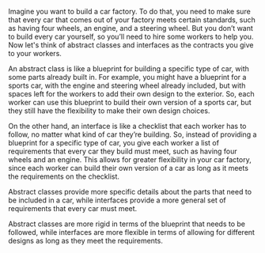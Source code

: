 Imagine you want to build a car factory. To do that, you need to make sure that every car that comes out of your factory meets certain standards, such as having four wheels, an engine, and a steering wheel. But you don’t want to build every car yourself, so you’ll need to hire some workers to help you. Now let's think of abstract classes and interfaces as the contracts you give to your workers.

An abstract class is like a blueprint for building a specific type of car, with some parts already built in. For example, you might have a blueprint for a sports car, with the engine and steering wheel already included, but with spaces left for the workers to add their own design to the exterior. So, each worker can use this blueprint to build their own version of a sports car, but they still have the flexibility to make their own design choices.

On the other hand, an interface is like a checklist that each worker has to follow, no matter what kind of car they’re building. So, instead of providing a blueprint for a specific type of car, you give each worker a list of requirements that every car they build must meet, such as having four wheels and an engine. This allows for greater flexibility in your car factory, since each worker can build their own version of a car as long as it meets the requirements on the checklist.

Abstract classes provide more specific details about the parts that need to be included in a car, while interfaces provide a more general set of requirements that every car must meet.

Abstract classes are more rigid in terms of the blueprint that needs to be followed, while interfaces are more flexible in terms of allowing for different designs as long as they meet the requirements.
